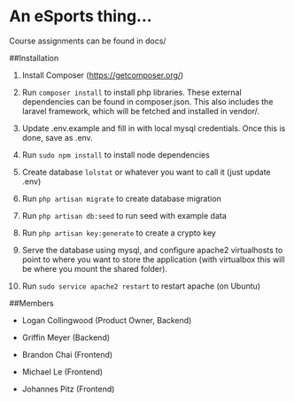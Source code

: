 # An eSports thing...
Course assignments can be found in docs/


##Installation
1. Install Composer (https://getcomposer.org/)

2. Run `composer install` to install php libraries. These external dependencies can be found in composer.json. This also includes the laravel framework, which will be fetched and installed in vendor/.

3. Update .env.example and fill in with local mysql credentials. Once this is done, save as .env.

4. Run `sudo npm install` to install node dependencies

5. Create database `lolstat` or whatever you want to call it (just update .env)
6. Run `php artisan migrate` to create database migration 
7. Run `php artisan db:seed` to run seed with example data
8. Run `php artisan key:generate` to create a crypto key
8. Serve the database using mysql, and configure apache2 virtualhosts to point to where you want to store the application (with virtualbox this will be where you mount the shared folder).
9. Run `sudo service apache2 restart` to restart apache (on Ubuntu)


##Members
- Logan Collingwood (Product Owner, Backend)

- Griffin Meyer (Backend)

- Brandon Chai (Frontend)

- Michael Le (Frontend)

- Johannes Pitz (Frontend)
